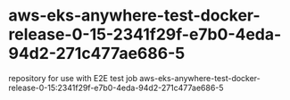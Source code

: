 # aws-eks-anywhere-test-docker-release-0-15-2341f29f-e7b0-4eda-94d2-271c477ae686-5
repository for use with E2E test job aws-eks-anywhere-test-docker-release-0-15:2341f29f-e7b0-4eda-94d2-271c477ae686-5
